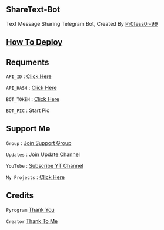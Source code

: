 ## ShareText-Bot

Text Message Sharing Telegram Bot, Created By [Pr0fess0r-99](https://telegram.dog/Pr0fess0r_99)

## [How To Deploy](https://youtu.be/oa2EeNNJvRI)

## Requments

`API_ID` : [Click Here](https://youtu.be/5eEsvLAKVc0)

`API_HASH` : [Click Here](https://youtu.be/5eEsvLAKVc0)

`BOT_TOKEN` : [Click Here](https://youtu.be/cB4UduCcNWs)

`BOT_PIC` : Start Pic 

## Support Me

`Group` : [Join Support Group](https://telegram.me/Mo_Tech_Group/25)

`Updates` : [Join Update Channel](https://telegram.me/Mo_Tech_YT)

`YouTube` : [Subscribe YT Channel](https://youtube.com/c/MoTech_YT)

`My Projects` : [Click Here](https://github.com/PR0FESS0R-99/Open-Source)

## Credits

`Pyrogram` [Thank You](https://github.com/delivrance)

`Creator` [Thank To Me](https://github.com/PR0FESS0R-99/)

